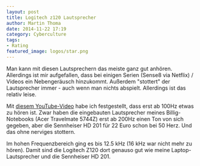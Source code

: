 ```yaml
---
layout: post
title: Logitech z120 Lautsprecher
author: Martin Thoma
date: 2014-11-22 17:19
category: Cyberculture
tags:
- Rating
featured_image: logos/star.png
---
```


Man kann mit diesen Lautsprechern das meiste ganz gut anhören. Allerdings ist
mir aufgefallen, dass bei einigen Serien (Sense8 via Netflix) / Videos ein
Nebengeräusch hinzukommt. Außerdem "stottert" der Lautsprecher immer - auch
wenn man nichts abspielt. Allerdings ist das relativ leise.

Mit [diesem YouTube-Video](https://www.youtube.com/watch?v=nklzAUrXSuM) habe
ich festgestellt, dass erst ab 100Hz etwas zu hören ist. Zwar haben die
eingebauten Lautsprecher meines Billig-Notebooks (Acer Travelmate 5744Z) erst
ab 200Hz einen Ton von sich gegeben, aber die Sennheiser HD 201 für 22 Euro
schon bei 50 Herz. Und das ohne nerviges stottern.

Im hohen Frequenzbereich ging es bis 12.5 kHz (16 kHz war nicht mehr zu hören).
Damit sind die Logitech Z120 dort genauso gut wie meine Laptop-Lautsprecher und
die Sennheiser HD 201.
